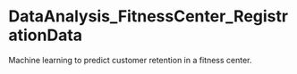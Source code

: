 # DataAnalysis_FitnessCenter_RegistrationData
Machine learning to predict customer retention in a fitness center.
